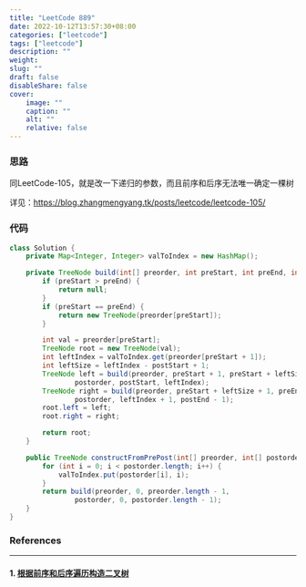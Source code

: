 ```yaml
---
title: "LeetCode 889"
date: 2022-10-12T13:57:30+08:00
categories: ["leetcode"]
tags: ["leetcode"]
description: ""
weight:
slug: ""
draft: false
disableShare: false
cover:
    image: ""
    caption: ""
    alt: ""
    relative: false
---
```


### 思路

同LeetCode-105，就是改一下递归的参数，而且前序和后序无法唯一确定一棵树

详见：<https://blog.zhangmengyang.tk/posts/leetcode/leetcode-105/>

### 代码

```java
class Solution {
    private Map<Integer, Integer> valToIndex = new HashMap();

    private TreeNode build(int[] preorder, int preStart, int preEnd, int[] postorder, int postStart, int postEnd) {
        if (preStart > preEnd) {
            return null;
        }
        if (preStart == preEnd) {
            return new TreeNode(preorder[preStart]);
        }

        int val = preorder[preStart];
        TreeNode root = new TreeNode(val);
        int leftIndex = valToIndex.get(preorder[preStart + 1]);
        int leftSize = leftIndex - postStart + 1;
        TreeNode left = build(preorder, preStart + 1, preStart + leftSize,
                postorder, postStart, leftIndex);
        TreeNode right = build(preorder, preStart + leftSize + 1, preEnd,
                postorder, leftIndex + 1, postEnd - 1);
        root.left = left;
        root.right = right;

        return root;
    }

    public TreeNode constructFromPrePost(int[] preorder, int[] postorder) {
        for (int i = 0; i < postorder.length; i++) {
            valToIndex.put(postorder[i], i);
        }
        return build(preorder, 0, preorder.length - 1,
                postorder, 0, postorder.length - 1);
    }
}
```

### References

---

#### 1. [根据前序和后序遍历构造二叉树](https://leetcode.cn/problems/construct-binary-tree-from-preorder-and-postorder-traversal/)
